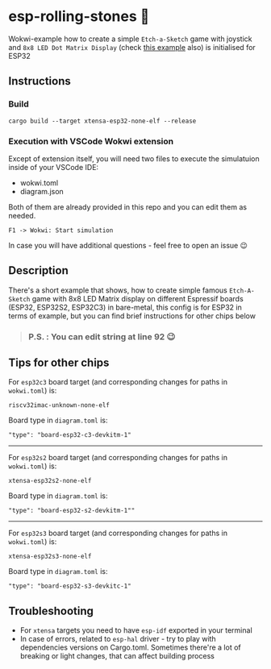 # esp-rolling-stones :crab:
Wokwi-example how to create a simple `Etch-a-Sketch` game with joystick and `8x8 LED Dot Matrix Display` (check [this example](https://github.com/playfulFence/esp-rolling-stone) also) is initialised for ESP32

## Instructions

### Build

```
cargo build --target xtensa-esp32-none-elf --release
```

### Execution with VSCode Wokwi extension  

Except of extension itself, you will need two files to execute the simulatuion inside of your VSCode IDE:
* wokwi.toml 
* diagram.json

Both of them are already provided in this repo and you can edit them as needed.

```
F1 -> Wokwi: Start simulation
```
In case you will have additional questions - feel free to open an issue :wink:


## Description
There's a short example that shows, how to create simple famous `Etch-A-Sketch` game with 8x8 LED Matrix display on different Espressif boards (ESP32, ESP32S2, ESP32C3) in bare-metal, this config is for ESP32 in terms of example, but you can find brief instructions for other chips below<br>


>### **P.S.** : You can edit string at line 92 :wink:

## Tips for other chips
For `esp32c3` board target (and corresponding changes for paths in `wokwi.toml`) is:
```
riscv32imac-unknown-none-elf
```

Board type in `diagram.toml` is: 
```
"type": "board-esp32-c3-devkitm-1"
```
---
For `esp32s2` board target (and corresponding changes for paths in `wokwi.toml`) is:
```
xtensa-esp32s2-none-elf
```

Board type in `diagram.toml` is: 
```
"type": "board-esp32-s2-devkitm-1""
```
---
For `esp32s3` board target (and corresponding changes for paths in `wokwi.toml`) is:
```
xtensa-esp32s3-none-elf
```

Board type in `diagram.toml` is: 
```
"type": "board-esp32-s3-devkitc-1"
```

## Troubleshooting

* For `xtensa` targets you need to have `esp-idf` exported in your terminal
* In case of errors, related to `esp-hal` driver - try to play with dependencies versions on Cargo.toml. Sometimes there're a lot of breaking or light changes, that can affect building process

